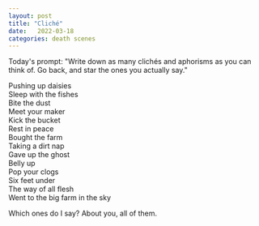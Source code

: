 ```yaml
---
layout: post
title: "Cliché"
date:   2022-03-18
categories: death scenes
---
```

Today's prompt: "Write down as many clichés and aphorisms as you can think of. Go back, and star the ones you actually say."

Pushing up daisies   
Sleep with the fishes   
Bite the dust   
Meet your maker   
Kick the bucket   
Rest in peace   
Bought the farm   
Taking a dirt nap   
Gave up the ghost   
Belly up   
Pop your clogs   
Six feet under   
The way of all flesh   
Went to the big farm in the sky   

Which ones do I say? About you, all of them.
